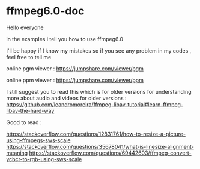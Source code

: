 # ffmpeg6.0-doc
Hello everyone

in the examples i tell you how to use ffmpeg6.0

I'll be happy if I know my mistakes so if you see any problem in my codes , feel free to tell me

online pgm viewer :
https://jumpshare.com/viewer/pgm

online ppm viewer :
https://jumpshare.com/viewer/ppm

I still suggest you to read this which is for older versions for understanding more about audio and videos
for older versions :
https://github.com/leandromoreira/ffmpeg-libav-tutorial#learn-ffmpeg-libav-the-hard-way

Good to read :

https://stackoverflow.com/questions/12831761/how-to-resize-a-picture-using-ffmpegs-sws-scale
https://stackoverflow.com/questions/35678041/what-is-linesize-alignment-meaning
https://stackoverflow.com/questions/69442603/ffmpeg-convert-ycbcr-to-rgb-using-sws-scale
